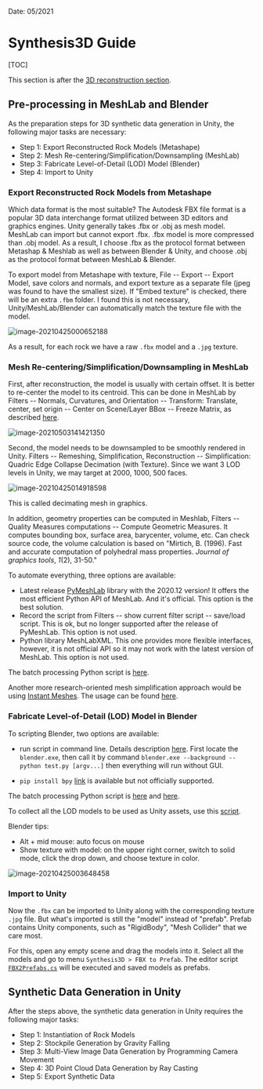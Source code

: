 Date: 05/2021

# Synthesis3D Guide

[TOC]

This section is after the [3D reconstruction section](../../../Reconstruction3D/notes/agisoft_metashape_guide/agisoft_metashape_guide.md).

## Pre-processing in MeshLab and Blender

As the preparation steps for 3D synthetic data generation in Unity, the following major tasks are necessary:

* Step 1: Export Reconstructed Rock Models (Metashape)
* Step 2: Mesh Re-centering/Simplification/Downsampling (MeshLab)
* Step 3: Fabricate Level-of-Detail (LOD) Model (Blender)
* Step 4: Import to Unity

### Export Reconstructed Rock Models from Metashape

Which data format is the most suitable? The Autodesk FBX file format is a popular 3D data interchange format utilized between 3D editors and graphics engines. Unity generally takes .fbx or .obj as mesh model. MeshLab can import but cannot export .fbx. .fbx model is more compressed than .obj model. As a result, I choose .fbx as the protocol format between Metashap & Meshlab as well as between Blender & Unity, and choose .obj as the protocol format between MeshLab & Blender. 

To export model from Metashape with texture, File -- Export -- Export Model, save colors and normals, and export texture as a separate file (jpeg was found to have the smallest size). If "Embed texture" is checked, there will be an extra `.fbm` folder. I found this is not necessary, Unity/MeshLab/Blender can automatically match the texture file with the model. 

![image-20210425000652188](figs/image-20210425000652188.png)

As a result, for each rock we have a raw `.fbx` model and a `.jpg` texture.

### Mesh Re-centering/Simplification/Downsampling in MeshLab

First, after reconstruction, the model is usually with certain offset. It is better to re-center the model to its centroid. This can be done in MeshLab by Filters -- Normals, Curvatures, and Orientation --  Transform: Translate, center, set origin -- Center on Scene/Layer BBox -- Freeze Matrix, as described [here](https://revthat.com/updating-origin-meshes-meshlab/). 

![image-20210503141421350](figs/image-20210503141421350.png)

Second, the model needs to be downsampled to be smoothly rendered in Unity. Filters -- Remeshing, Simplification, Reconstruction -- Simplification: Quadric Edge Collapse Decimation (with Texture). Since we want 3 LOD levels in Unity, we may target at 2000, 1000, 500 faces.

![image-20210425014918598](figs/image-20210425014918598.png)

This is called decimating mesh in graphics.

In addition, geometry properties can be computed in Meshlab, Filters -- Quality Measures computations -- Compute Geometric Measures. It computes bounding box, surface area, barycenter, volume, etc. Can check source code, the volume calculation is based on "Mirtich, B. (1996). Fast and accurate computation of polyhedral mass properties. *Journal of graphics tools*, *1*(2), 31-50."

To automate everything, three options are available:

* Latest release [PyMeshLab](https://github.com/cnr-isti-vclab/PyMeshLab) library with the 2020.12 version! It offers the most efficient Python API of MeshLab. And it's official. This option is the best solution.
* Record the script from Filters -- show current filter script -- save/load script. This is ok, but no longer supported after the release of PyMeshLab. This option is not used.
* Python library MeshLabXML. This one provides more flexible interfaces, however, it is not official API so it may not work with the latest version of MeshLab. This option is not used.

The batch processing Python script is [here](../../synthesis-workflow/meshlab_LOD_generation.py).

Another more research-oriented mesh simplification approach would be using [Instant Meshes](https://github.com/wjakob/instant-meshes). The usage can be found [here](https://blender.stackexchange.com/a/108322).

### Fabricate Level-of-Detail (LOD) Model in Blender

To scripting Blender, two options are available:

* run script in command line. Details description [here](https://docs.blender.org/manual/en/latest/advanced/command_line/arguments.html). First locate the `blender.exe`, then call it by command `blender.exe --background --python test.py [argv...]` then everything will run without GUI.

* `pip install bpy` [link](https://pypi.org/project/bpy/) is available but not officially supported. 

The batch processing Python script is [here](../../synthesis-workflow/blender_entry.py) and [here](../../synthesis-workflow/blender_LOD_merge.py).

To collect all the LOD models to be used as Unity assets, use this [script](../../synthesis-workflow/gather_LODs.py).

Blender tips:

* Alt + mid mouse: auto focus on mouse
* Show texture with model: on the upper right corner, switch to solid mode, click the drop down, and choose texture in color.

![image-20210425003648458](figs/image-20210425003648458.png)

### Import to Unity

Now the `.fbx` can be imported to Unity along with the corresponding texture `.jpg` file. But what's imported is still the "model" instead of "prefab". Prefab contains Unity components, such as "RigidBody", "Mesh Collider" that we care most.

For this, open any empty scene and drag the models into it. Select all the models and go to menu `Synthesis3D > FBX to Prefab`. The editor script [`FBX2Prefabs.cs`](../../synthesis-workflow/synthesis3D/Assets/Synthesis3D/Editor/FBX2Prefabs.cs) will be executed and saved models as prefabs.

## Synthetic Data Generation in Unity

After the steps above, the synthetic data generation in Unity requires the following major tasks:

* Step 1: Instantiation of Rock Models
* Step 2: Stockpile Generation by Gravity Falling
* Step 3: Multi-View Image Data Generation by Programming Camera Movement
* Step 4: 3D Point Cloud Data Generation by Ray Casting
* Step 5: Export Synthetic Data

